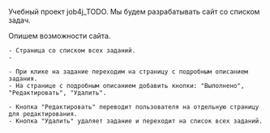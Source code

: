  Учебный проект job4j_TODO. Мы будем разрабатывать сайт со списком задач.

Опишем возможности сайта.

    - Страница со списком всех заданий.
    - 
    
    - При клике на задание переходим на страницу с подробным описанием задания.
    - На странице с подробным описанием добавить кнопки: "Выполнено", "Редактировать", "Удалить".

    - Кнопка "Редактировать" переводит пользователя на отдельную страницу для редактирования.
    - Кнопка "Удалить" удаляет задание и переходит на список всех заданий.